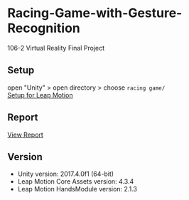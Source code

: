 # Racing-Game-with-Gesture-Recognition
106-2 Virtual Reality Final Project

## Setup
open "Unity" > open directory > choose ```racing game/```  
[Setup for Leap Motion](https://leapmotion.github.io/UnityModules/)  

## Report
[View Report](https://github.com/vivianjeng/Racing-Game-with-Gesture-Recognition/blob/master/VR-Final-Project-Report-1.pdf)

## Version
* Unity version: 2017.4.0f1 (64-bit)  
* Leap Motion Core Assets version: 4.3.4  
* Leap Motion HandsModule version: 2.1.3  
